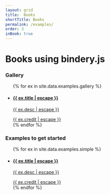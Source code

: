 ```yaml
---
layout: grid
title:  Books
shortTitle: Books
permalink: /examples/
order: 3
inBook: true
---
```


# Books using bindery.js

### Gallery

<ul class="grid responsive-grid">
{% for ex in site.data.examples.gallery %}
  <li>
    <a href="{{ ex.url }}">
      <figure
        style="background-image: url(/bindery/assets/thumbs/{{ ex.thumb }});">
      </figure>
      <div class="grid-label">
        <h4>{{ ex.title | escape }}</h4>
        <p>{{ ex.desc | escape }}</p>
        <div class="credit">{{ ex.credit | escape }}</div>
      </div>
    </a>
  </li>
{% endfor %}
</ul>

### Examples to get started

<ul class="grid responsive-grid">
{% for ex in site.data.examples.simple %}
  <li>
    <a href="/bindery/examples/{{ ex.id }}">
      <figure
        style="background-image: url(/bindery/assets/thumbs/{{ ex.thumb }});">
      </figure>
      <div class="grid-label">
        <h4>{{ ex.title | escape }}</h4>
        <p>{{ ex.desc | escape }}</p>
        <div class="credit">{{ ex.credit | escape }}</div>
      </div>
    </a>
  </li>
{% endfor %}
</ul>

